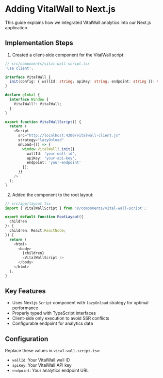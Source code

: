 # Adding VitalWall to Next.js

This guide explains how we integrated VitalWall analytics into our Next.js application.

## Implementation Steps

1. Created a client-side component for the VitalWall script:

```typescript
// src/components/vital-wall-script.tsx
'use client';

interface VitalWall {
  init(config: { wallId: string; apiKey: string; endpoint: string }): void;
}

declare global {
  interface Window {
    VitalWall?: VitalWall;
  }
}

export function VitalWallScript() {
  return (
    <Script
      src="http://localhost:4200/vitalwall-client.js"
      strategy="lazyOnload"
      onLoad={() => {
        window.VitalWall?.init({
          wallId: 'your-wall-id',
          apiKey: 'your-api-key',
          endpoint: 'your-endpoint'
        });
      }}
    />
  );
}
```

2. Added the component to the root layout:

```typescript
// src/app/layout.tsx
import { VitalWallScript } from '@/components/vital-wall-script';

export default function RootLayout({
  children
}: {
  children: React.ReactNode;
}) {
  return (
    <html>
      <body>
        {children}
        <VitalWallScript />
      </body>
    </html>
  );
}
```

## Key Features

- Uses Next.js `Script` component with `lazyOnload` strategy for optimal performance
- Properly typed with TypeScript interfaces
- Client-side only execution to avoid SSR conflicts
- Configurable endpoint for analytics data

## Configuration

Replace these values in `vital-wall-script.tsx`:

- `wallId`: Your VitalWall wall ID
- `apiKey`: Your VitalWall API key
- `endpoint`: Your analytics endpoint URL
